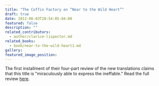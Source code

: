 ```yaml
---
title: "The Coffin Factory on “Near to the Wild Heart”"
draft: true
date: 2012-06-03T20:54:05-04:00
featured: false
description: ""
related_contributors:
  - author/clarice-lispector.md
related_books:
  - book/near-to-the-wild-heart1.md
gallery:
featured_image_position: 
---
```


The first installment of their four-part review of the new translations claims that this title is "miraculously able to express the ineffable." Read the full review [here](http://thecoffinfactory.com/review-near-to-the-wild-heart-by-clarice-lispector/). 

